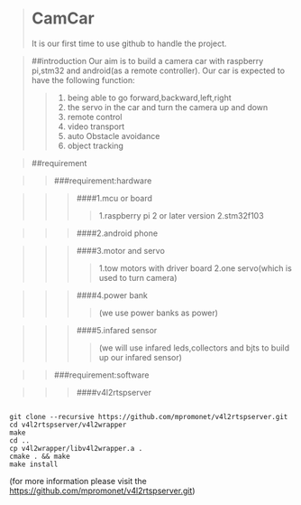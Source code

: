 ># CamCar
>It is our first time to use github to handle the project.

>##introduction
>Our aim is to build a camera car with raspberry pi,stm32 and android(as a remote controller).
>Our car is expected to have the following function:
>>1.  being able to go forward,backward,left,right
>>2.  the servo in the car and turn the camera up and down
>>3.  remote control
>>4.  video transport 
>>5.  auto Obstacle avoidance
>>6.  object tracking

>##requirement 

>>###requirement:hardware

>>>####1.mcu or board
>>>>1.raspberry pi 2 or later version
>>>>2.stm32f103

>>>####2.android phone

>>>####3.motor and servo
>>>>1.tow motors with driver board
>>>>2.one servo(which is used to turn camera)

>>>####4.power bank
>>>>(we use power banks as power)

>>>####5.infared sensor
>>>>(we will use infared leds,collectors and bjts to build up our infared sensor)

>>###requirement:software

>>>####v4l2rtspserver
<pre><code>
git clone --recursive https://github.com/mpromonet/v4l2rtspserver.git
cd v4l2rtspserver/v4l2wrapper
make
cd ..
cp v4l2wrapper/libv4l2wrapper.a .
cmake . && make
make install
</code></pre>
(for more information please visit the https://github.com/mpromonet/v4l2rtspserver.git)








